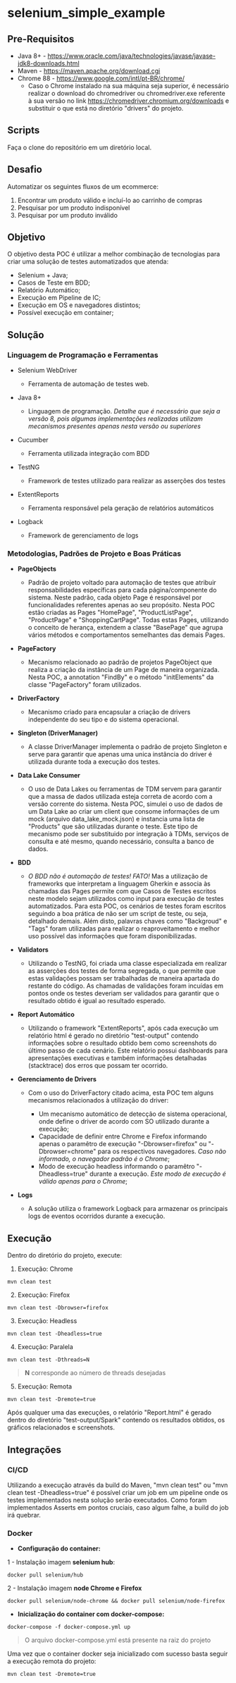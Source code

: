 # selenium_simple_example
## Pre-Requisitos
- Java 8+ - https://www.oracle.com/java/technologies/javase/javase-jdk8-downloads.html
- Maven - https://maven.apache.org/download.cgi
- Chrome 88 - https://www.google.com/intl/pt-BR/chrome/
  - Caso o Chrome instalado na sua máquina seja superior, é necessário realizar o download do chromedriver ou chromedriver.exe referente à sua versão no link https://chromedriver.chromium.org/downloads e substituir o que está no diretório "drivers" do projeto. 

## Scripts

Faça o clone do repositório em um diretório local.

## Desafio

Automatizar os seguintes fluxos de um ecommerce:
1. Encontrar um produto válido e incluí-lo ao carrinho de compras
2. Pesquisar por um produto indisponível
3. Pesquisar por um produto inválido

## Objetivo

O objetivo desta POC é utilizar a melhor combinação de tecnologias para criar uma solução de testes automatizados que atenda:
- Selenium + Java;
- Casos de Teste em BDD;
- Relatório Automático;
- Execução em Pipeline de IC;
- Execução em OS e navegadores distintos;
- Possível execução em container;

## Solução

### Linguagem de Programação e Ferramentas

- Selenium WebDriver
  - Ferramenta de automação de testes web.

- Java 8+
  - Linguagem de programação. *Detalhe que é necessário que seja a versão 8, pois algumas implementações realizadas utilizam mecanismos presentes apenas nesta versão ou superiores*

- Cucumber
  - Ferramenta utilizada integração com BDD
  
- TestNG
  - Framework de testes utilizado para realizar as asserções dos testes

- ExtentReports
  - Ferramenta responsável pela geração de relatórios automáticos

- Logback
  - Framework de gerenciamento de logs
  
### Metodologias, Padrões de Projeto e Boas Práticas

- **PageObjects**
  - Padrão de projeto voltado para automação de testes que atribuir responsabilidades específicas para cada página/componente do sistema. Neste padrão, cada objeto Page é responsável por funcionalidades referentes apenas ao seu propósito. Nesta POC estão criadas as Pages "HomePage", "ProductListPage", "ProductPage" e "ShoppingCartPage". Todas estas Pages, utilizando o conceito de herança, extendem a classe "BasePage" que agrupa vários métodos e comportamentos semelhantes das demais Pages.

- **PageFactory**
  - Mecanismo relacionado ao padrão de projetos PageObject que realiza a criação da instância de um Page de maneira organizada. Nesta POC, a annotation "FindBy" e o método "initElements" da classe "PageFactory" foram utilizados.

- **DriverFactory**
  - Mecanismo criado para encapsular a criação de drivers independente do seu tipo e do sistema operacional. 

- **Singleton (DriverManager)**
  - A classe DriverManager implementa o padrão de projeto Singleton e serve para garantir que apenas uma unica instância do driver é utilizada durante toda a execução dos testes.

- **Data Lake Consumer**
  - O uso de Data Lakes ou ferramentas de TDM servem para garantir que a massa de dados utilizada esteja correta de acordo com a versão corrente do sistema. Nesta POC, simulei o uso de dados de um Data Lake ao criar um client que consome informações de um mock (arquivo data_lake_mock.json) e instancia uma lista de "Products" que são utilizadas durante o teste. Este tipo de mecanismo pode ser substituido por integração à TDMs, serviços de consulta e até mesmo, quando necessário, consulta a banco de dados.

- **BDD**
  - *O BDD não é automação de testes! FATO!* Mas a utilização de frameworks que interpretam a linguagem Gherkin e associa às chamadas das Pages permite com que Casos de Testes escritos neste modelo sejam utilizados como input para execução de testes automatizados. Para esta POC, os cenários de testes foram escritos seguindo a boa prática de não ser um script de teste, ou seja, detalhado demais. Além disto, palavras chaves como "Backgroud" e "Tags" foram utilizadas para realizar o reaproveitamento e melhor uso possível das informações que foram disponibilizadas.

- **Validators**
  - Utilizando o TestNG, foi criada uma classe especializada em realizar as asserções dos testes de forma segregada, o que permite que estas validações possam ser trabalhadas de maneira apartada do restante do código. As chamadas de validações foram incuídas em pontos onde os testes deveriam ser validados para garantir que o resultado obtido é igual ao resultado esperado.

- **Report Automático**
  - Utilizando o framework "ExtentReports", após cada execução um relatório html é gerado no diretório "test-output" contendo informações sobre o resultado obtido bem como screenshots do último passo de cada cenário. Este relatório possui dashboards para apresentações executivas e também informações detalhadas (stacktrace) dos erros que possam ter ocorrido.

- **Gerenciamento de Drivers**
  - Com o uso do DriverFactory citado acima, esta POC tem alguns mecanismos relacionados à utilização do driver:
        
	- Um mecanismo automático de detecção de sistema operacional, onde define o driver de acordo com SO utilizado durante a execução;
	- Capacidade de definir entre Chrome e Firefox informando apenas o paramêtro de execução "-Dbrowser=firefox" ou "-Dbrowser=chrome" para os respectivos navegadores. *Caso não informado, o navegador padrão é o Chrome*;
	- Modo de execução headless informando o paramêtro "-Dheadless=true" durante a execução. *Este modo de execução é válido apenas para o Chrome*;

- **Logs**
  - A solução utiliza o framework Logback para armazenar os principais logs de eventos ocorridos durante a execução.  


## Execução

Dentro do diretório do projeto, execute:

  1. Execução: Chrome

```
mvn clean test
```
	
  2. Execução: Firefox

```
mvn clean test -Dbrowser=firefox
```
	
  3. Execução: Headless
    
```
mvn clean test -Dheadless=true
```
	
  4. Execução: Paralela
    
```
mvn clean test -Dthreads=N
```
> **N** corresponde ao número de threads desejadas

  5. Execução: Remota
    
```
mvn clean test -Dremote=true
```

Após qualquer uma das execuções, o relatório "Report.html" é gerado dentro do diretório "test-output/Spark" contendo os resultados obtidos, os gráficos relacionados e screenshots.
 
## Integrações

### CI/CD

Utilizando a execução através da build do Maven, "mvn clean test" ou "mvn clean test -Dheadless=true" é possível criar um job em um pipeline onde os testes implementados nesta solução serão executados. Como foram implementados Asserts em pontos cruciais, caso algum falhe, a build do job irá quebrar.

### Docker

- **Configuração do container:**

1 - Instalação imagem **selenium hub**:
```
docker pull selenium/hub
```
2 - Instalação imagem **node Chrome e Firefox**
```
docker pull selenium/node-chrome && docker pull selenium/node-firefox
```
- **Inicialização do container com docker-compose:**

```
docker-compose -f docker-compose.yml up
```
> O arquivo docker-compose.yml está presente na raiz do projeto

Uma vez que o container docker seja inicializado com sucesso basta seguir a execução remota do projeto:
```
mvn clean test -Dremote=true
```
